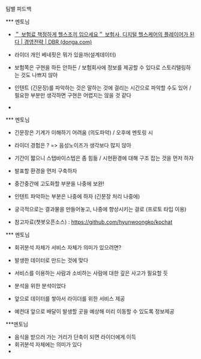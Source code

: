 팀별 피드백



*** 멘토님

- [＂ 보험료 책정하게 헬스조끼 입으세요＂ 보험사, 디지털 헬스케어의 플레이어가 된다 | 경영전략 | DBR (donga.com)](https://dbr.donga.com/article/view/1203/article_no/7784)



- 라이더 개인 베네핏은 뭐가 있을까(설계데이터)
- 보험쪽은 구현을 하든 안하든 / 보험회사에 정보를 제공할 수 있다로 스토리텔링하는 것도 나쁘지 않아



- 인텐트 (긴문장)를 파악하는 것은 말하는 것에 걸리는 시간으로 파악할 수도 있어 / 필요한 부분만 생각하면 구현은 어렵지는 않을 것 같다



- 



*** 멘토님

- 긴문장은 기계가 이해하기 어려움 (의도파악) / 오후에 멘토링 시
- 라이더 경험은 ? => 음성노이즈가 생각보다 많지 않아
- 기간이 짧으니 스텝바이스텝은 좀 힘듦 / 시현환경에 대해 구조 잡는 것을 먼저 하자
- 발표할 환경을 먼저 구축하자
- 중간중간에 고도화할 부분을 나중에 보완!
- 인텐트 파악하는 부분은 나중에 하자 (긴문장 처리 나중에)
- 궁극적으로는 결과물을 만들어놓고, 나중에 향상시키는 걸로 (프로토 타입 이용)



- 참고자료(챗봇오픈소스) : https://github.com/hyunwoongko/kochat





*** 멘토님

- 회귀분석 자체가 서비스 자체가 의미가 있으려면?
- 발생한 데이터로 만드는 것에 맞다
- 서비스를 이용하는 사람과 소비하는 사람에 대한 깊은 사고가 필요할 듯
- 분석을 위한 분석이었다



- 앞으로 데이터를 쌓아서 라이더를 위한 서비스 제공
- 예컨대 앞으로 배달이 발생할 곳을 예상해 미리 이동할 수 있도록 정보제공



***멘토님

- 음식을 받으러 가는 거리가 단축이 되면 라이더에게 이득 
- 회귀분석 자체에는 의미가 있다
- 





